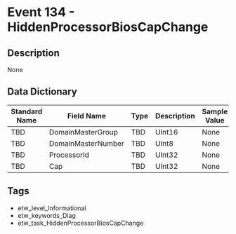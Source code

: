 # Event 134 - HiddenProcessorBiosCapChange

## Description
None

## Data Dictionary
|Standard Name|Field Name|Type|Description|Sample Value|
|---|---|---|---|---|
|TBD|DomainMasterGroup|TBD|UInt16|None|None|
|TBD|DomainMasterNumber|TBD|UInt8|None|None|
|TBD|ProcessorId|TBD|UInt32|None|None|
|TBD|Cap|TBD|UInt32|None|None|

## Tags
* etw_level_Informational
* etw_keywords_Diag
* etw_task_HiddenProcessorBiosCapChange